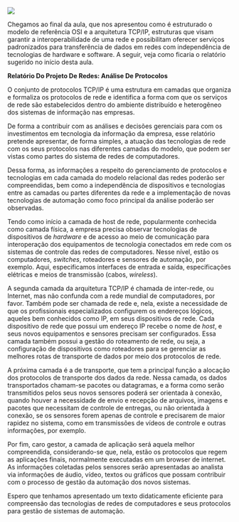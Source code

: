 [![](https://ampli-images.s3.amazonaws.com/production/4ed6c0a1-d622-4ece-99ce-406bbdc54837/original)](https://ampli-images.s3.amazonaws.com/production/4ed6c0a1-d622-4ece-99ce-406bbdc54837/original)

Chegamos ao final da aula, que nos apresentou como é estruturado o modelo de referência OSI e a arquitetura TCP/IP, estruturas que visam garantir a interoperabilidade de uma rede e possibilitam oferecer serviços padronizados para transferência de dados em redes com independência de tecnologias de hardware e software. A seguir, veja como ficaria o relatório sugerido no início desta aula.

**Relatório Do Projeto De Redes: Análise De Protocolos**

O conjunto de protocolos TCP/IP é uma estrutura em camadas que organiza e formaliza os protocolos de rede e identifica a forma com que os serviços de rede são estabelecidos dentro do ambiente distribuído e heterogêneo dos sistemas de informação nas empresas.

De forma a contribuir com as análises e decisões gerenciais para com os investimentos em tecnologia da informação da empresa, esse relatório pretende apresentar, de forma simples, a atuação das tecnologias de rede com os seus protocolos nas diferentes camadas do modelo, que podem ser vistas como partes do sistema de redes de computadores.

Dessa forma, as informações a respeito do gerenciamento de protocolos e tecnologias em cada camada do modelo relacional das redes poderão ser compreendidas, bem como a independência de dispositivos e tecnologias entre as camadas ou partes diferentes da rede e a implementação de novas tecnologias de automação como foco principal da análise poderão ser observadas.

Tendo como início a camada de host de rede, popularmente conhecida como camada física, a empresa precisa observar tecnologias de dispositivos de _hardware_ e de acesso ao meio de comunicação para interoperação dos equipamentos de tecnologia conectados em rede com os sistemas de controle das redes de computadores. Nesse nível, estão os computadores, _switches_, roteadores e sensores de automação, por exemplo. Aqui, especificamos interfaces de entrada e saída, especificações elétricas e meios de transmissão (cabos, _wireless_).

A segunda camada da arquitetura TCP/IP é chamada de inter-rede, ou Internet, mas não confunda com a rede mundial de computadores, por favor. Também pode ser chamada de rede e, nela, existe a necessidade de que os profissionais especializados configurem os endereços lógicos, aqueles bem conhecidos como IP, em seus dispositivos de rede. Cada dispositivo de rede que possui um endereço IP recebe o nome de _host_, e seus novos equipamentos e sensores precisam ser configurados. Essa camada também possui a gestão do roteamento de rede, ou seja, a configuração de dispositivos como roteadores para se gerenciar as melhores rotas de transporte de dados por meio dos protocolos de rede.

A próxima camada é a de transporte, que tem a principal função a alocação dos protocolos de transporte dos dados da rede. Nessa camada, os dados transportados chamam-se pacotes ou datagramas, e a forma como serão transmitidos pelos seus novos sensores poderá ser orientada à conexão, quando houver a necessidade de envio e recepção de arquivos, imagens e pacotes que necessitam de controle de entregas, ou não orientada à conexão, se os sensores forem apenas de controle e precisarem de maior rapidez no sistema, como em transmissões de vídeos de controle e outras informações, por exemplo.

Por fim, caro gestor, a camada de aplicação será aquela melhor compreendida, considerando-se que, nela, estão os protocolos que regem as aplicações finais, normalmente executadas em um browser de internet. As informações coletadas pelos sensores serão apresentadas ao analista via informações de áudio, vídeo, textos ou gráficos que possam contribuir com o processo de gestão da automação dos novos sistemas.

Espero que tenhamos apresentado um texto didaticamente eficiente para compreensão das tecnologias de redes de computadores e seus protocolos para gestão de sistemas de automação.